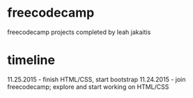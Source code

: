 # freecodecamp
freecodecamp projects completed by leah jakaitis

# timeline
11.25.2015 - finish HTML/CSS, start bootstrap
11.24.2015 - join freecodecamp; explore and start working on HTML/CSS 
